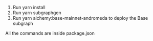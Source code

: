 1. Run yarn install
2. Run yarn subgraphgen
3. Run yarn alchemy:base-mainnet-andromeda to deploy the Base subgraph

All the commands are inside package.json
